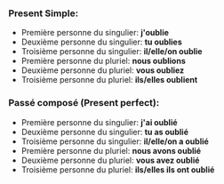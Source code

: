 ### Present Simple:
- Première personne du singulier: **j'oublie**
- Deuxième personne du singulier: **tu oublies**
- Troisième personne du singulier: **il/elle/on oublie**
- Première personne du pluriel: **nous oublions**
- Deuxième personne du pluriel: **vous oubliez**
- Troisième personne du pluriel: **ils/elles oublient**

### Passé composé (Present perfect):
- Première personne du singulier: **j'ai oublié**
- Deuxième personne du singulier: **tu as oublié**
- Troisième personne du singulier: **il/elle/on a oublié**
- Première personne du pluriel: **nous avons oublié**
- Deuxième personne du pluriel: **vous avez oublié**
- Troisième personne du pluriel: **ils/elles ils ont oublié**
